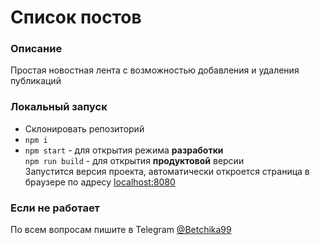 # Список постов
### Описание
Простая новостная лента с возможностью добавления и удаления публикаций
### Локальный запуск
+ Склонировать репозиторий
+ `npm i`
+ `npm start`  - для открытия режима **разработки**  
`npm run build` - для открытия **продуктовой** версии  
Запустится версия проекта, автоматически откроется страница в браузере по адресу [localhost:8080](http://localhost:8080)
### Если не работает
По всем вопросам пишите в Telegram [@Betchika99](https://t.me/Betchika99)